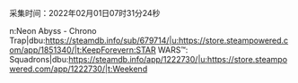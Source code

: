 采集时间：2022年02月01日07时31分24秒

n:Neon Abyss - Chrono Trap|dbu:https://steamdb.info/sub/679714/|u:https://store.steampowered.com/app/1851340/|t:KeepForevern:STAR WARS™: Squadrons|dbu:https://steamdb.info/app/1222730/|u:https://store.steampowered.com/app/1222730/|t:Weekend